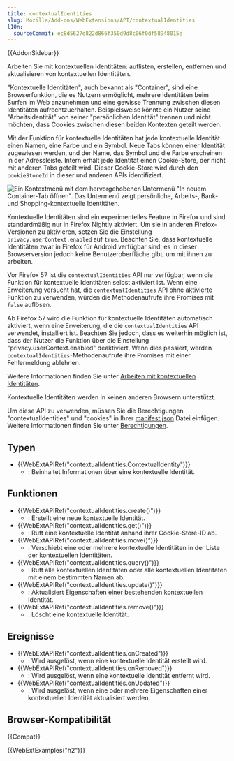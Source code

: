 ```yaml
---
title: contextualIdentities
slug: Mozilla/Add-ons/WebExtensions/API/contextualIdentities
l10n:
  sourceCommit: ec8d5627e822d866f350d9d8c06f0df58948015e
---
```


{{AddonSidebar}}

Arbeiten Sie mit kontextuellen Identitäten: auflisten, erstellen, entfernen und aktualisieren von kontextuellen Identitäten.

"Kontextuelle Identitäten", auch bekannt als "Container", sind eine Browserfunktion, die es Nutzern ermöglicht, mehrere Identitäten beim Surfen im Web anzunehmen und eine gewisse Trennung zwischen diesen Identitäten aufrechtzuerhalten. Beispielsweise könnte ein Nutzer seine "Arbeitsidentität" von seiner "persönlichen Identität" trennen und nicht möchten, dass Cookies zwischen diesen beiden Kontexten geteilt werden.

Mit der Funktion für kontextuelle Identitäten hat jede kontextuelle Identität einen Namen, eine Farbe und ein Symbol. Neue Tabs können einer Identität zugewiesen werden, und der Name, das Symbol und die Farbe erscheinen in der Adressleiste. Intern erhält jede Identität einen Cookie-Store, der nicht mit anderen Tabs geteilt wird. Dieser Cookie-Store wird durch den `cookieStoreId` in dieser und anderen APIs identifiziert.

![Ein Kontextmenü mit dem hervorgehobenen Untermenü "In neuem Container-Tab öffnen". Das Untermenü zeigt persönliche, Arbeits-, Bank- und Shopping-kontextuelle Identitäten.](containers.png)

Kontextuelle Identitäten sind ein experimentelles Feature in Firefox und sind standardmäßig nur in Firefox Nightly aktiviert. Um sie in anderen Firefox-Versionen zu aktivieren, setzen Sie die Einstellung `privacy.userContext.enabled` auf `true`. Beachten Sie, dass kontextuelle Identitäten zwar in Firefox für Android verfügbar sind, es in dieser Browserversion jedoch keine Benutzeroberfläche gibt, um mit ihnen zu arbeiten.

Vor Firefox 57 ist die `contextualIdentities` API nur verfügbar, wenn die Funktion für kontextuelle Identitäten selbst aktiviert ist. Wenn eine Erweiterung versucht hat, die `contextualIdentities` API ohne aktivierte Funktion zu verwenden, würden die Methodenaufrufe ihre Promises mit `false` auflösen.

Ab Firefox 57 wird die Funktion für kontextuelle Identitäten automatisch aktiviert, wenn eine Erweiterung, die die `contextualIdentities` API verwendet, installiert ist. Beachten Sie jedoch, dass es weiterhin möglich ist, dass der Nutzer die Funktion über die Einstellung "privacy.userContext.enabled" deaktiviert. Wenn dies passiert, werden `contextualIdentities`-Methodenaufrufe ihre Promises mit einer Fehlermeldung ablehnen.

Weitere Informationen finden Sie unter [Arbeiten mit kontextuellen Identitäten](/de/docs/Mozilla/Add-ons/WebExtensions/Work_with_contextual_identities).

Kontextuelle Identitäten werden in keinen anderen Browsern unterstützt.

Um diese API zu verwenden, müssen Sie die Berechtigungen "contextualIdentities" und "cookies" in Ihrer [manifest.json](/de/docs/Mozilla/Add-ons/WebExtensions/manifest.json) Datei einfügen. Weitere Informationen finden Sie unter [Berechtigungen](/de/docs/Mozilla/Add-ons/WebExtensions/manifest.json/permissions).

## Typen

- {{WebExtAPIRef("contextualIdentities.ContextualIdentity")}}
  - : Beinhaltet Informationen über eine kontextuelle Identität.

## Funktionen

- {{WebExtAPIRef("contextualIdentities.create()")}}
  - : Erstellt eine neue kontextuelle Identität.
- {{WebExtAPIRef("contextualIdentities.get()")}}
  - : Ruft eine kontextuelle Identität anhand ihrer Cookie-Store-ID ab.
- {{WebExtAPIRef("contextualIdentities.move()")}}
  - : Verschiebt eine oder mehrere kontextuelle Identitäten in der Liste der kontextuellen Identitäten.
- {{WebExtAPIRef("contextualIdentities.query()")}}
  - : Ruft alle kontextuellen Identitäten oder alle kontextuellen Identitäten mit einem bestimmten Namen ab.
- {{WebExtAPIRef("contextualIdentities.update()")}}
  - : Aktualisiert Eigenschaften einer bestehenden kontextuellen Identität.
- {{WebExtAPIRef("contextualIdentities.remove()")}}
  - : Löscht eine kontextuelle Identität.

## Ereignisse

- {{WebExtAPIRef("contextualIdentities.onCreated")}}
  - : Wird ausgelöst, wenn eine kontextuelle Identität erstellt wird.
- {{WebExtAPIRef("contextualIdentities.onRemoved")}}
  - : Wird ausgelöst, wenn eine kontextuelle Identität entfernt wird.
- {{WebExtAPIRef("contextualIdentities.onUpdated")}}
  - : Wird ausgelöst, wenn eine oder mehrere Eigenschaften einer kontextuellen Identität aktualisiert werden.

## Browser-Kompatibilität

{{Compat}}

{{WebExtExamples("h2")}}
